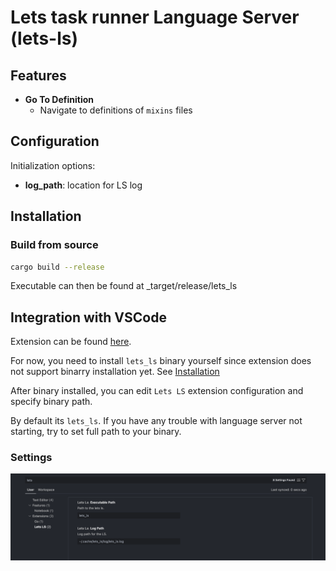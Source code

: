# Lets task runner Language Server (lets-ls)

## Features

- **Go To Definition**
  - Navigate to definitions of `mixins` files

## Configuration

Initialization options:

- **log_path**: location for LS log

## Installation

### Build from source

```sh
cargo build --release
```

Executable can then be found at _target/release/lets_ls

## Integration with VSCode

Extension can be found [here](https://marketplace.visualstudio.com/items?itemName=kindritskyimax.lets-ls).

For now, you need to install `lets_ls` binary yourself since extension does not support binarry installation yet. See [Installation](#installation)

After binary installed, you can edit `Lets LS` extension configuration and specify binary path.

By default its `lets_ls`. If you have any trouble with language server not starting, try to set full path to your binary.

### Settings

![vscode settings](./docs/images/vscode-settings.png)